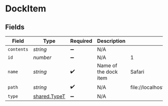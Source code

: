 # DockItem


## Fields

| Field                                               | Type                                                | Required                                            | Description                                         | Example                                             |
| --------------------------------------------------- | --------------------------------------------------- | --------------------------------------------------- | --------------------------------------------------- | --------------------------------------------------- |
| `contents`                                          | *string*                                            | :heavy_minus_sign:                                  | N/A                                                 |                                                     |
| `id`                                                | *number*                                            | :heavy_minus_sign:                                  | N/A                                                 | 1                                                   |
| `name`                                              | *string*                                            | :heavy_check_mark:                                  | Name of the dock item                               | Safari                                              |
| `path`                                              | *string*                                            | :heavy_check_mark:                                  | N/A                                                 | file://localhost/Applications/Safari.app/           |
| `type`                                              | [shared.TypeT](../../../sdk/models/shared/typet.md) | :heavy_minus_sign:                                  | N/A                                                 |                                                     |